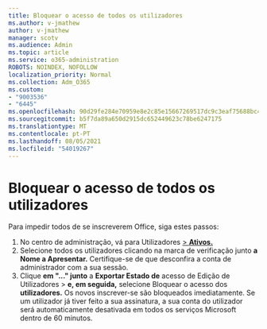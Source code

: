 ```yaml
---
title: Bloquear o acesso de todos os utilizadores
ms.author: v-jmathew
author: v-jmathew
manager: scotv
ms.audience: Admin
ms.topic: article
ms.service: o365-administration
ROBOTS: NOINDEX, NOFOLLOW
localization_priority: Normal
ms.collection: Adm_O365
ms.custom:
- "9003536"
- "6445"
ms.openlocfilehash: 90d29fe284e70959e8e2c85e15667269517dc9c3eaf75688bc4750d8767fa2fd
ms.sourcegitcommit: b5f7da89a650d2915dc652449623c78be6247175
ms.translationtype: MT
ms.contentlocale: pt-PT
ms.lasthandoff: 08/05/2021
ms.locfileid: "54019267"
---
```

# <a name="block-sign-in-for-all-users"></a>Bloquear o acesso de todos os utilizadores

Para impedir todos de se inscreverem Office, siga estes passos:

1. No centro de administração, vá para Utilizadores [   >  **Ativos.**](https://admin.microsoft.com/Adminportal/Home?source=applauncher#/users)
2. Selecione todos os utilizadores clicando na marca de verificação junto **a Nome a Apresentar.** Certifique-se de que desconfira a conta de administrador com a sua sessão.
3. Clique **em "..." junto** a **Exportar Estado de** acesso de Edição de Utilizadores  >  **e, em seguida,** selecione Bloquear o acesso dos **utilizadores.** Os novos inscrever-se são bloqueados imediatamente. Se um utilizador já tiver feito a sua assinatura, a sua conta do utilizador será automaticamente desativada em todos os serviços Microsoft dentro de 60 minutos.
